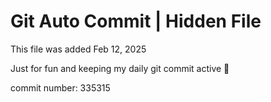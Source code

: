 # Git Auto Commit | Hidden File

This file was added Feb 12, 2025

Just for fun and keeping my daily git commit active 🤪

commit number: 335315

